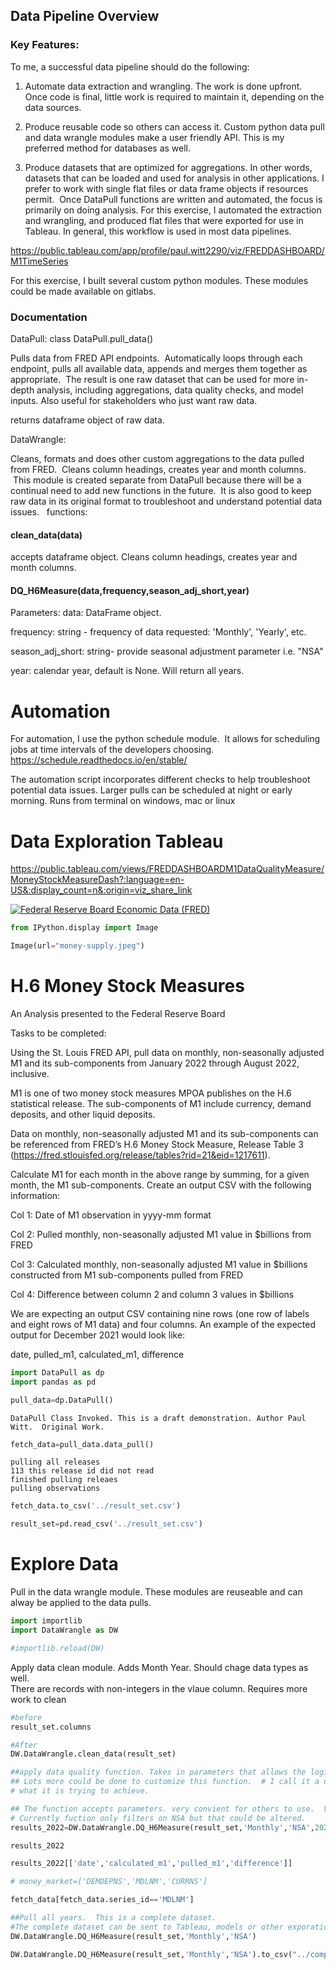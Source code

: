 ## Data Pipeline Overview

### Key Features:

To me, a successful data pipeline should do the following:

1) Automate data extraction and wrangling. The work is done upfront.  Once code is final, little work is required to maintain it, depending on the data sources.  

2) Produce reusable code so others can access it. Custom python data pull and data wrangle modules make a user friendly API.  This is my preferred method for databases as well.

3) Produce datasets that are optimized for aggregations. In other words, datasets that can be loaded and used for analysis in other applications. I prefer to work with single flat files or data frame objects if resources permit.  Once DataPull functions are written and automated, the focus is primarily on doing analysis.  For this exercise, I automated the extraction and wrangling, and produced flat files that were exported for use in Tableau.  In general, this workflow is used in most data pipelines.  





https://public.tableau.com/app/profile/paul.witt2290/viz/FREDDASHBOARD/M1TimeSeries

For this exercise, I built several custom python modules. These modules could be made available on gitlabs.  


### Documentation
DataPull:
class DataPull.pull_data()

Pulls data from FRED API endpoints.  Automatically loops through each endpoint, pulls all available data, appends and merges them together as appropriate.  The result is one raw dataset that can be used for more in-depth analysis, including aggregations, data quality checks, and model inputs.  Also useful for stakeholders who just want raw data.

returns dataframe object of raw data.    

DataWrangle:

Cleans, formats and does other custom aggregations to the data pulled from FRED.  Cleans column headings, creates year and month columns.  This module is created separate from DataPull because there will be a continual need to add new functions in the future.  It is also good to keep raw data in its original format to troubleshoot and understand potential data issues.  
functions:

#### clean_data(data)
accepts dataframe object.  Cleans column headings, creates year and month columns.  


#### DQ_H6Measure(data,frequency,season_adj_short,year)

Parameters:
data: DataFrame object.

frequency: string - frequency of data requested: 'Monthly', 'Yearly', etc.

season_adj_short: string- provide seasonal adjustment parameter i.e. "NSA"

year: calendar year, default is None. Will return all years.

# Automation

For automation, I use the python schedule module.  It allows for scheduling jobs at time intervals of the developers choosing. https://schedule.readthedocs.io/en/stable/

The automation script incorporates different checks to help troubleshoot potential data issues.  Larger pulls can be scheduled at night or early morning.  Runs from terminal on windows, mac or linux




# Data Exploration Tableau

https://public.tableau.com/views/FREDDASHBOARDM1DataQualityMeasure/MoneyStockMeasureDash?:language=en-US&:display_count=n&:origin=viz_share_link

<div class='tableauPlaceholder' id='viz1666747305354' style='position: relative'><noscript><a href='#'><img alt='Federal Reserve Board Economic Data (FRED) ' src='https:&#47;&#47;public.tableau.com&#47;static&#47;images&#47;FR&#47;FREDDASHBOARDM1DataQualityMeasure&#47;MoneyStockMeasureDash&#47;1_rss.png' style='border: none' /></a></noscript><object class='tableauViz'  style='display:none;'><param name='host_url' value='https%3A%2F%2Fpublic.tableau.com%2F' /> <param name='embed_code_version' value='3' /> <param name='site_root' value='' /><param name='name' value='FREDDASHBOARDM1DataQualityMeasure&#47;MoneyStockMeasureDash' /><param name='tabs' value='no' /><param name='toolbar' value='yes' /><param name='static_image' value='https:&#47;&#47;public.tableau.com&#47;static&#47;images&#47;FR&#47;FREDDASHBOARDM1DataQualityMeasure&#47;MoneyStockMeasureDash&#47;1.png' /> <param name='animate_transition' value='yes' /><param name='display_static_image' value='yes' /><param name='display_spinner' value='yes' /><param name='display_overlay' value='yes' /><param name='display_count' value='yes' /><param name='language' value='en-US' /></object></div>       



```python
from IPython.display import Image

Image(url="money-supply.jpeg")
```

# H.6 Money Stock Measures

An Analysis presented to the Federal Reserve Board

Tasks to be completed:

Using the St. Louis FRED API, pull data on monthly, non-seasonally adjusted M1 and its sub-components from January 2022 through August 2022, inclusive.

M1 is one of two money stock measures MPOA publishes on the H.6 statistical release.
The sub-components of M1 include currency, demand deposits, and other liquid deposits.

Data on monthly, non-seasonally adjusted M1 and its sub-components can be referenced from FRED’s H.6 Money Stock Measure, Release Table 3 (https://fred.stlouisfed.org/release/tables?rid=21&eid=1217611).

Calculate M1 for each month in the above range by summing, for a given month, the M1 sub-components.
Create an output CSV with the following information:


Col 1:  Date of M1 observation in yyyy-mm format

Col 2:  Pulled monthly, non-seasonally adjusted M1 value in $billions from FRED

Col 3:  Calculated monthly, non-seasonally adjusted M1 value in $billions constructed from M1 sub-components pulled from FRED

Col 4:  Difference between column 2 and column 3 values in $billions

We are expecting an output CSV containing nine rows (one row of labels and eight rows of M1 data) and four columns.  An example of the expected output for December 2021 would look like:

date, pulled_m1, calculated_m1, difference


```python
import DataPull as dp
import pandas as pd
```


```python
pull_data=dp.DataPull()
```

    DataPull Class Invoked. This is a draft demonstration. Author Paul Witt.  Original Work.



```python
fetch_data=pull_data.data_pull()
```

    pulling all releases
    113 this release id did not read
    finished pulling releaes
    pulling observations



```python
fetch_data.to_csv('../result_set.csv')
```


```python
result_set=pd.read_csv('../result_set.csv')
```

# Explore Data

Pull in the data wrangle module.  These modules are reuseable and can alway be applied to the data pulls.  


```python
import importlib
import DataWrangle as DW
```


```python
#importlib.reload(DW)
```

Apply data clean module. Adds Month Year.  Should chage data types as well.  
There are records with non-integers in the vlaue column.  Requires more work to clean


```python
#before
result_set.columns
```


```python
#After
DW.DataWrangle.clean_data(result_set)
```


```python
##apply data quality function. Takes in parameters that allows the logic to be applied to series from Fred.
## Lots more could be done to customize this function.  # I call it a data quality function because I assume that is \
# what it is trying to achieve.  
```


```python
## The function accepts parameters. very convient for others to use.  Very useful for filtering data.  
# Currently fuction only filters on NSA but that could be altered.   
results_2022=DW.DataWrangle.DQ_H6Measure(result_set,'Monthly','NSA',2022)
```


```python
results_2022
```


```python
results_2022[['date','calculated_m1','pulled_m1','difference']]
```


```python
# money_market=['DEMDEPNS','MDLNM','CURRNS']
```


```python
fetch_data[fetch_data.series_id=='MDLNM']
```


```python
##Pull all years.  This is a complete dataset.  
#The complete dataset can be sent to Tableau, models or other exporation software.
DW.DataWrangle.DQ_H6Measure(result_set,'Monthly','NSA')
```


```python
DW.DataWrangle.DQ_H6Measure(result_set,'Monthly','NSA').to_csv("../complete_dataset.csv")
```
